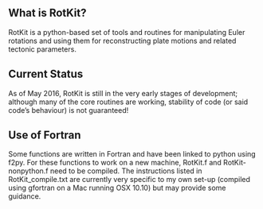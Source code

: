 ## What is RotKit?
RotKit is a python-based set of tools and routines for manipulating Euler rotations and using them for reconstructing plate motions and related tectonic parameters.

## Current Status
As of May 2016, RotKit is still in the very early stages of development; although many of the core routines are working, stability of code (or said code’s behaviour) is not guaranteed!

## Use of Fortran
Some functions are written in Fortran and have been linked to python using f2py. For these functions to work on a new machine, RotKit.f and RotKit-nonpython.f need to be compiled. The instructions listed in RotKit_compile.txt are currently very specific to my own set-up (compiled using gfortran on a Mac running OSX 10.10) but may provide some guidance.